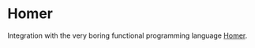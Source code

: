 # Homer

Integration with the very boring functional programming language [Homer](https://github.com/hurryabit/homer#readme).
